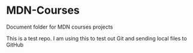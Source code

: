 # MDN-Courses
Document folder for MDN courses projects

This is a test repo. I am using this to test out Git and sending local files to GitHub

